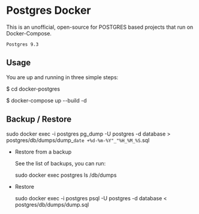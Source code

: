# Postgres Docker
This is an unofficial, open-source for POSTGRES based projects that run on Docker-Compose. 

    Postgres 9.3
    
## Usage
You are up and running in three simple steps:

$ cd docker-postgres

$ docker-compose up --build -d 
  
## Backup / Restore

  sudo docker exec -i postgres pg_dump -U postgres -d database > postgres/db/dumps/dump_`date +%d-%m-%Y"_"%H_%M_%S`.sql

* Restore from a backup 

  See the list of backups, you can run:

  sudo docker exec postgres ls /db/dumps

* Restore

  sudo docker exec -i postgres psql -U postgres -d database < postgres/db/dumps/dump.sql
